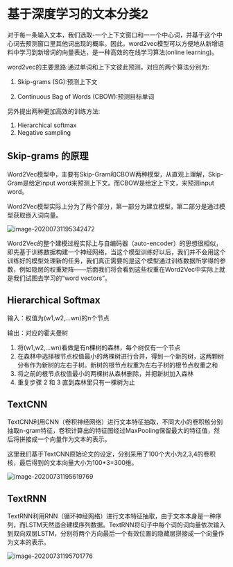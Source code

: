 # 基于深度学习的文本分类2

对于每一条输入文本，我们选取-一个上下文窗口和一一个中心词，并基于这个中心词去预测窗口里其他词出现的概率。因此，word2vec模型可以方便地从新增语料中学习到新增词的向量表达，是一种高效的在线学习算法(online learning)。

word2vec的主要思路:通过单词和上下文彼此预测，对应的两个算法分别为:
1. Skip-grams (SG):预测上下文

2. Continuous Bag of Words (CBOW):预测目标单词

另外提出两种更加高效的训练方法:

1. Hierarchical softmax
2. Negative sampling

## Skip-grams 的原理

Word2Vec模型中，主要有Skip-Gram和CBOW两种模型，从直观上理解，Skip-Gram是给定input word来预测上下文。而CBOW是给定上下文，来预测input word。

Word2Vec模型实际上分为了两个部分，第一部分为建立模型，第二部分是通过模型获取嵌入词向量。

![image-20200731195342472](C:\Users\cheng\AppData\Roaming\Typora\typora-user-images\image-20200731195342472.png)

Word2Vec的整个建模过程实际上与自编码器（auto-encoder）的思想很相似，即先基于训练数据构建一个神经网络，当这个模型训练好以后，我们并不会用这个训练好的模型处理新的任务，我们真正需要的是这个模型通过训练数据所学得的参数，例如隐层的权重矩阵——后面我们将会看到这些权重在Word2Vec中实际上就是我们试图去学习的“word vectors”。

## Hierarchical Softmax 

输入：权值为(w1,w2,…wn)的n个节点

输出：对应的霍夫曼树

1. 将(w1,w2,…wn)看做是有n棵树的森林，每个树仅有一个节点
2. 在森林中选择根节点权值最小的两棵树进行合并，得到一个新的树，这两颗树分布作为新树的左右子树。新树的根节点权重为左右子树的根节点权重之和
3. 将之前的根节点权值最小的两棵树从森林删除，并把新树加入森林
4. 重复步骤 2 和 3 直到森林里只有一棵树为止

## TextCNN

TextCNN利用CNN（卷积神经网络）进行文本特征抽取，不同大小的卷积核分别抽取n-gram特征，卷积计算出的特征图经过MaxPooling保留最大的特征值，然后将拼接成一个向量作为文本的表示。

这里我们基于TextCNN原始论文的设定，分别采用了100个大小为2,3,4的卷积核，最后得到的文本向量大小为100*3=300维。

![image-20200731195619769](C:\Users\cheng\AppData\Roaming\Typora\typora-user-images\image-20200731195619769.png)



## TextRNN

TextRNN利用RNN（循环神经网络）进行文本特征抽取，由于文本本身是一种序列，而LSTM天然适合建模序列数据。TextRNN将句子中每个词的词向量依次输入到双向双层LSTM，分别将两个方向最后一个有效位置的隐藏层拼接成一个向量作为文本的表示。

![image-20200731195701776](C:\Users\cheng\AppData\Roaming\Typora\typora-user-images\image-20200731195701776.png)